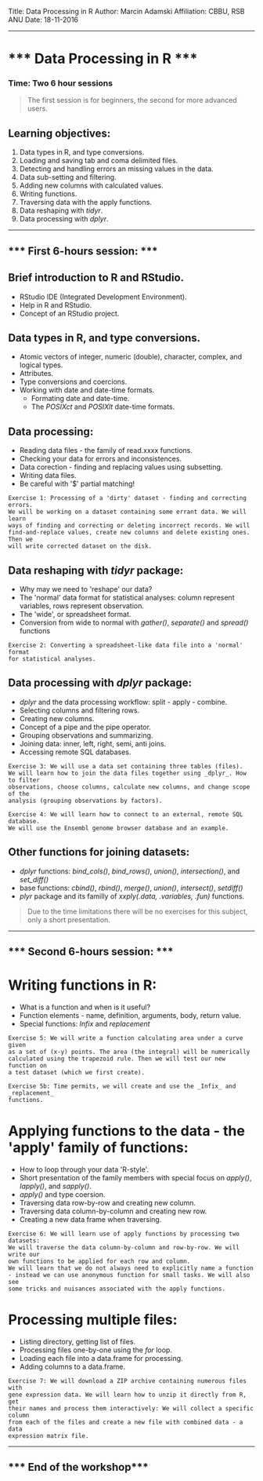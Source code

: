 Title: Data Processing in R
Author: Marcin Adamski
Affiliation: CBBU, RSB ANU
Date: 18-11-2016

---
# *** Data Processing in R ***

### Time: Two 6 hour sessions
> The first session is for beginners, the second for more advanced users.

## Learning objectives:
1. Data types in R, and type conversions.
2. Loading and saving tab and coma delimited files.
3. Detecting and handling errors an missing values in the data.
4. Data sub-setting and filtering.
5. Adding new columns with calculated values.
6. Writing functions.
7. Traversing data with the apply functions.
8. Data reshaping with _tidyr_.
9. Data processing with _dplyr_.

---
*** First 6-hours session: ***
---

## Brief introduction to R and RStudio.
 - RStudio IDE (Integrated Development Environment).
 - Help in R and RStudio.
 - Concept of an RStudio project.

## Data types in R, and type conversions.
 - Atomic vectors of integer, numeric (double), character, complex, and logical types.
 - Attributes.
 - Type conversions and coercions.
 - Working with date and date-time formats.
   - Formating date and date-time.
   - The _POSIXct_ and _POSIXlt_ date-time formats.
   
## Data processing:
 - Reading data files - the family of read.xxxx functions.
 - Checking your data for errors and inconsistences.
 - Data corection - finding and replacing values using subsetting.
 - Writing data files.
 - Be careful with '$' partial matching!

```
Exercise 1: Processing of a 'dirty' dataset - finding and correcting errors. 
We will be working on a dataset containing some errant data. We will learn 
ways of finding and correcting or deleting incorrect records. We will 
find-and-replace values, create new columns and delete existing ones. Then we 
will write corrected dataset on the disk.
```

## Data reshaping with _tidyr_ package:
 - Why may we need to 'reshape' our data?
 - The 'normal' data format for statistical analyses: column represent variables, rows represent observation.
 - The 'wide', or spreadsheet format.
 - Conversion from wide to normal with _gather()_, _separate()_ and _spread()_ functions

```
Exercise 2: Converting a spreadsheet-like data file into a 'normal' format 
for statistical analyses.
```

## Data processing with _dplyr_ package:
  - _dplyr_ and the data processing workflow: split - apply - combine.
  - Selecting columns and filtering rows.
  - Creating new columns.
  - Concept of a pipe and the pipe operator.
  - Grouping observations and summarizing.
  - Joining data: inner, left, right, semi, anti joins.
  - Accessing remote SQL databases.

```
Exercise 3: We will use a data set containing three tables (files). 
We will learn how to join the data files together using _dplyr_. How to filter 
observations, choose columns, calculate new columns, and change scope of the 
analysis (grouping observations by factors).
```

```
Exercise 4: We will learn how to connect to an external, remote SQL database.
We will use the Ensembl genome browser database and an example.
```

## Other functions for joining datasets:
 - _dplyr_ functions: _bind_cols()_, _bind_rows()_, _union()_, _intersection()_, and _set_diff()_
 - base functions: _cbind()_, _rbind()_, _merge()_, _union()_, _intersect()_, _setdiff()_
 - _plyr_ package and its familly of _xxply(.data, .variables, .fun)_ functions.

> Due to the time limitations there will be no exercises for this subject, only a short presentation.

---
*** Second 6-hours session: ***
---

# Writing functions in R:
 - What is a function and when is it useful?
 - Function elements - name, definition, arguments, body, return value.
 - Special functions: _Infix_ and _replacement_

```
Exercise 5: We will write a function calculating area under a curve given 
as a set of (x-y) points. The area (the integral) will be numerically 
calculated using the trapezoid rule. Then we will test our new function on 
a test dataset (which we first create).
```

```
Exercise 5b: Time permits, we will create and use the _Infix_ and _replacement_
functions.
```

# Applying functions to the data - the 'apply' family of functions:
 - How to loop through your data 'R-style'.
 - Short presentation of the family members with special focus on _apply()_, _lapply()_, and _sapply()_.
 - _apply()_ and type coersion.
 - Traversing data row-by-row and creating new column.
 - Traversing data column-by-column and creating new row.
 - Creating a new data frame when traversing.

```
Exercise 6: We will learn use of apply functions by processing two datasets: 
We will traverse the data column-by-column and row-by-row. We will write our 
own functions to be applied for each row and column.
We will learn that we do not always need to explicitly name a function 
- instead we can use anonymous function for small tasks. We will also see 
some tricks and nuisances associated with the apply functions.
```

# Processing multiple files:
 - Listing directory, getting list of files.
 - Processing files one-by-one using the _for_ loop.
 - Loading each file into a data.frame for processing.
 - Adding columns to a data.frame.
 
```
Exercise 7: We will download a ZIP archive containing numerous files with 
gene expression data. We will learn how to unzip it directly from R, get 
their names and process them interactively: We will collect a specific column 
from each of the files and create a new file with combined data - a data 
expression matrix file.
```
---
*** End of the workshop***
---

